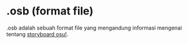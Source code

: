 # .osb (format file)

.osb adalah sebuah format file yang mengandung informasi mengenai tentang [storyboard osu!](/wiki/Storyboard).

